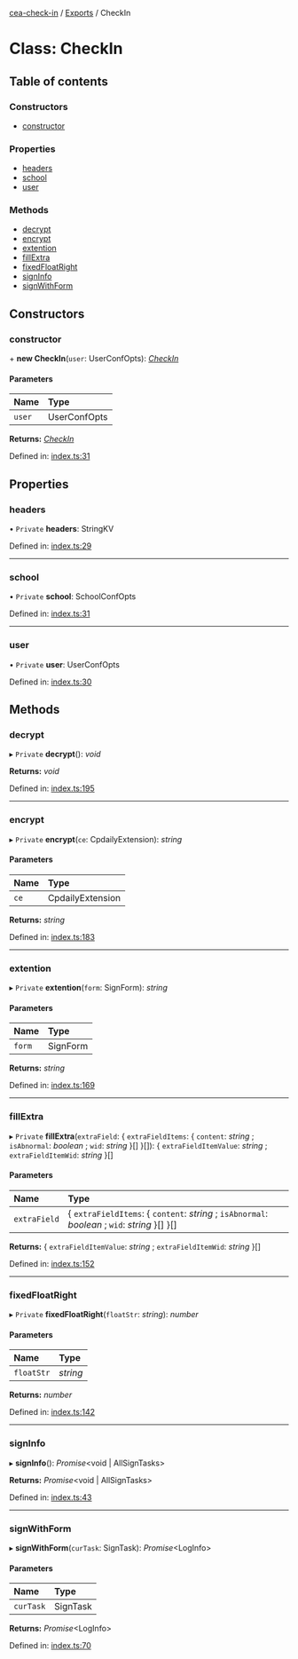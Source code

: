[cea-check-in](../README.md) / [Exports](../modules.md) / CheckIn

# Class: CheckIn

## Table of contents

### Constructors

- [constructor](checkin.md#constructor)

### Properties

- [headers](checkin.md#headers)
- [school](checkin.md#school)
- [user](checkin.md#user)

### Methods

- [decrypt](checkin.md#decrypt)
- [encrypt](checkin.md#encrypt)
- [extention](checkin.md#extention)
- [fillExtra](checkin.md#fillextra)
- [fixedFloatRight](checkin.md#fixedfloatright)
- [signInfo](checkin.md#signinfo)
- [signWithForm](checkin.md#signwithform)

## Constructors

### constructor

\+ **new CheckIn**(`user`: UserConfOpts): [*CheckIn*](checkin.md)

#### Parameters

| Name | Type |
| :------ | :------ |
| `user` | UserConfOpts |

**Returns:** [*CheckIn*](checkin.md)

Defined in: [index.ts:31](https://github.com/ceajs/cea/blob/97b9b5d/plugins/check-in/src/index.ts#L31)

## Properties

### headers

• `Private` **headers**: StringKV

Defined in: [index.ts:29](https://github.com/ceajs/cea/blob/97b9b5d/plugins/check-in/src/index.ts#L29)

___

### school

• `Private` **school**: SchoolConfOpts

Defined in: [index.ts:31](https://github.com/ceajs/cea/blob/97b9b5d/plugins/check-in/src/index.ts#L31)

___

### user

• `Private` **user**: UserConfOpts

Defined in: [index.ts:30](https://github.com/ceajs/cea/blob/97b9b5d/plugins/check-in/src/index.ts#L30)

## Methods

### decrypt

▸ `Private` **decrypt**(): *void*

**Returns:** *void*

Defined in: [index.ts:195](https://github.com/ceajs/cea/blob/97b9b5d/plugins/check-in/src/index.ts#L195)

___

### encrypt

▸ `Private` **encrypt**(`ce`: CpdailyExtension): *string*

#### Parameters

| Name | Type |
| :------ | :------ |
| `ce` | CpdailyExtension |

**Returns:** *string*

Defined in: [index.ts:183](https://github.com/ceajs/cea/blob/97b9b5d/plugins/check-in/src/index.ts#L183)

___

### extention

▸ `Private` **extention**(`form`: SignForm): *string*

#### Parameters

| Name | Type |
| :------ | :------ |
| `form` | SignForm |

**Returns:** *string*

Defined in: [index.ts:169](https://github.com/ceajs/cea/blob/97b9b5d/plugins/check-in/src/index.ts#L169)

___

### fillExtra

▸ `Private` **fillExtra**(`extraField`: { `extraFieldItems`: { `content`: *string* ; `isAbnormal`: *boolean* ; `wid`: *string*  }[]  }[]): { `extraFieldItemValue`: *string* ; `extraFieldItemWid`: *string*  }[]

#### Parameters

| Name | Type |
| :------ | :------ |
| `extraField` | { `extraFieldItems`: { `content`: *string* ; `isAbnormal`: *boolean* ; `wid`: *string*  }[]  }[] |

**Returns:** { `extraFieldItemValue`: *string* ; `extraFieldItemWid`: *string*  }[]

Defined in: [index.ts:152](https://github.com/ceajs/cea/blob/97b9b5d/plugins/check-in/src/index.ts#L152)

___

### fixedFloatRight

▸ `Private` **fixedFloatRight**(`floatStr`: *string*): *number*

#### Parameters

| Name | Type |
| :------ | :------ |
| `floatStr` | *string* |

**Returns:** *number*

Defined in: [index.ts:142](https://github.com/ceajs/cea/blob/97b9b5d/plugins/check-in/src/index.ts#L142)

___

### signInfo

▸ **signInfo**(): *Promise*<void \| AllSignTasks\>

**Returns:** *Promise*<void \| AllSignTasks\>

Defined in: [index.ts:43](https://github.com/ceajs/cea/blob/97b9b5d/plugins/check-in/src/index.ts#L43)

___

### signWithForm

▸ **signWithForm**(`curTask`: SignTask): *Promise*<LogInfo\>

#### Parameters

| Name | Type |
| :------ | :------ |
| `curTask` | SignTask |

**Returns:** *Promise*<LogInfo\>

Defined in: [index.ts:70](https://github.com/ceajs/cea/blob/97b9b5d/plugins/check-in/src/index.ts#L70)

